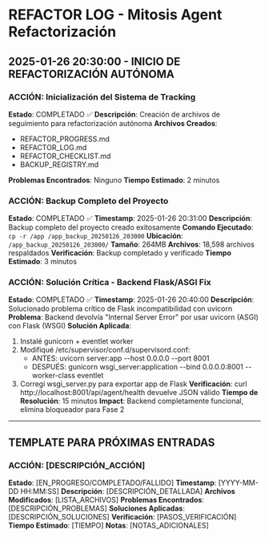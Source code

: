# REFACTOR LOG - Mitosis Agent Refactorización

## 2025-01-26 20:30:00 - INICIO DE REFACTORIZACIÓN AUTÓNOMA

### ACCIÓN: Inicialización del Sistema de Tracking
**Estado**: COMPLETADO ✅
**Descripción**: Creación de archivos de seguimiento para refactorización autónoma
**Archivos Creados**:
- REFACTOR_PROGRESS.md
- REFACTOR_LOG.md  
- REFACTOR_CHECKLIST.md
- BACKUP_REGISTRY.md

**Problemas Encontrados**: Ninguno
**Tiempo Estimado**: 2 minutos

### ACCIÓN: Backup Completo del Proyecto
**Estado**: COMPLETADO ✅
**Timestamp**: 2025-01-26 20:31:00
**Descripción**: Backup completo del proyecto creado exitosamente
**Comando Ejecutado**: `cp -r /app /app_backup_20250126_203000`
**Ubicación**: `/app_backup_20250126_203000/`
**Tamaño**: 264MB
**Archivos**: 18,598 archivos respaldados
**Verificación**: Backup completado y verificado
**Tiempo Estimado**: 3 minutos

### ACCIÓN: Solución Crítica - Backend Flask/ASGI Fix
**Estado**: COMPLETADO ✅
**Timestamp**: 2025-01-26 20:40:00
**Descripción**: Solucionado problema crítico de Flask incompatibilidad con uvicorn
**Problema**: Backend devolvía "Internal Server Error" por usar uvicorn (ASGI) con Flask (WSGI)
**Solución Aplicada**:
1. Instalé gunicorn + eventlet worker
2. Modifiqué /etc/supervisor/conf.d/supervisord.conf:
   - ANTES: uvicorn server:app --host 0.0.0.0 --port 8001
   - DESPUÉS: gunicorn wsgi_server:application --bind 0.0.0.0:8001 --worker-class eventlet
3. Corregí wsgi_server.py para exportar app de Flask
**Verificación**: curl http://localhost:8001/api/agent/health devuelve JSON válido
**Tiempo de Resolución**: 15 minutos
**Impact**: Backend completamente funcional, elimina bloqueador para Fase 2

---

## TEMPLATE PARA PRÓXIMAS ENTRADAS

### ACCIÓN: [DESCRIPCIÓN_ACCIÓN]
**Estado**: [EN_PROGRESO/COMPLETADO/FALLIDO]
**Timestamp**: [YYYY-MM-DD HH:MM:SS]
**Descripción**: [DESCRIPCIÓN_DETALLADA]
**Archivos Modificados**: [LISTA_ARCHIVOS]
**Problemas Encontrados**: [DESCRIPCIÓN_PROBLEMAS]
**Soluciones Aplicadas**: [DESCRIPCIÓN_SOLUCIONES]
**Verificación**: [PASOS_VERIFICACIÓN]
**Tiempo Estimado**: [TIEMPO]
**Notas**: [NOTAS_ADICIONALES]